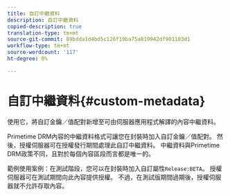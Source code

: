 ```yaml
---
title: 自訂中繼資料
description: 自訂中繼資料
copied-description: true
translation-type: tm+mt
source-git-commit: 89bdda1d4bd5c126f19ba75a819942df901183d1
workflow-type: tm+mt
source-wordcount: '117'
ht-degree: 0%

---
```



# 自訂中繼資料{#custom-metadata}

使用它，將自訂金鑰／值配對新增至可由伺服器應用程式解譯的內容中繼資料。

Primetime DRM內容的中繼資料格式可讓您在封裝時加入自訂金鑰／值配對。 然後，授權伺服器可在授權發行期間處理此自訂中繼資料。 中繼資料與Primetime DRM政策不同，且對於每個內容區段而言都是唯一的。

範例使用案例：在測試階段，您可以在封裝時加入自訂屬性`Release:BETA`。 授權伺服器可在測試期間向此內容提供授權。 不過，在測試版期間過期後，授權伺服器就不允許存取內容。
